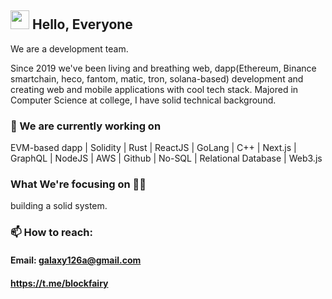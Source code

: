 ## <img src="https://media.giphy.com/media/hvRJCLFzcasrR4ia7z/giphy.gif" width="30px"> Hello, Everyone

We are a development team.

Since 2019 we've been living and breathing web, dapp(Ethereum, Binance smartchain, heco, fantom, matic, tron, solana-based) development and creating web and mobile applications with cool tech stack. 
Majored in Computer Science at college, I have solid technical background.

### 🔭 We are currently working on
EVM-based dapp | Solidity | Rust | ReactJS | GoLang | C++ | Next.js | GraphQL | NodeJS | AWS | Github | No-SQL | Relational Database | Web3.js

### What We're focusing on 👨‍💻
building a solid system.

### 📫 How to reach:
#### Email: galaxy126a@gmail.com
#### https://t.me/blockfairy
